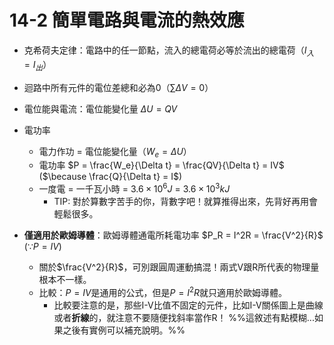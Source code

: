 # 14-2 簡單電路與電流的熱效應
- 克希荷夫定律：電路中的任一節點，流入的總電荷必等於流出的總電荷（$I_入 = I_出$）
- 迴路中所有元件的電位差總和必為0（$\sum \Delta V = 0$）

- 電位能與電流：電位能變化量 $\Delta U = QV$
- 電功率
	- 電力作功 = 電位能變化量（$W_e = \Delta U$）
	- 電功率 $P = \frac{W_e}{\Delta t} = \frac{QV}{\Delta t} = IV$ ($\because \frac{Q}{\Delta t} = I$)
	- 一度電 = 一千瓦小時 = $3.6 \times 10^{6} J$ = $3.6 \times 10^3 kJ$
		- TIP: 對於算數字苦手的你，背數字吧！就算推得出來，先背好再用會輕鬆很多。

- **僅適用於歐姆導體**：歐姆導體通電所耗電功率 $P_R = I^2R = \frac{V^2}{R}$ ($\because P = IV$)
	- 關於$\frac{V^2}{R}$，可別跟圓周運動搞混！兩式V跟R所代表的物理量根本不一樣。
	- 比較：$P = IV$是通用的公式，但是$P=I^2R$就只適用於歐姆導體。
		- 比較要注意的是，那些I-V比值不固定的元件，比如I-V關係圖上是曲線或者**折線**的，就注意不要隨便找斜率當作R！ %%這敘述有點模糊...如果之後有實例可以補充說明。%%